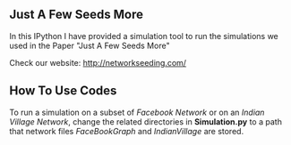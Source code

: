 ## Just A Few Seeds More
In this IPython I have provided a simulation tool to run the simulations we used in the Paper "Just A Few Seeds More"

Check our website: http://networkseeding.com/

## How To Use Codes
To run a simulation on a subset of _Facebook Network_ or on an _Indian Village Network_, change the related directories in __Simulation.py__ to a path that network files _FaceBookGraph_ and _IndianVillage_ are stored.
